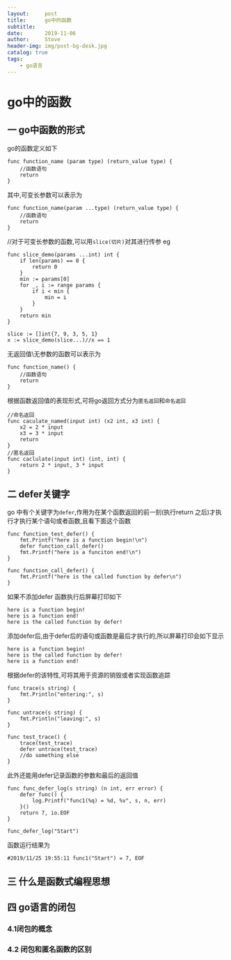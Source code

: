 ```yaml
---
layout:     post
title:      go中的函数
subtitle:   
date:       2019-11-06
author:     Stove
header-img: img/post-bg-desk.jpg
catalog: true
tags:
    - go语言
--- 
```


# go中的函数


## 一 go中函数的形式
go的函数定义如下
```
func function_name (param type) (return_value type) {
    //函数语句
    return
}
```
其中,可变长参数可以表示为
```
func function_name(param ...type) (return_value type) {
    //函数语句
    return
}
```
//对于可变长参数的函数,可以用`slice(切片)`对其进行传参 eg
```
func slice_demo(params ...int) int {
	if len(params) == 0 {
		return 0
	}
	min := params[0]
	for _, i := range params {
		if i < min {
			min = i
		}
	}
	return min
}

slice := []int{7, 9, 3, 5, 1}
x := slice_demo(slice...)//x == 1
```
无返回值\无参数的函数可以表示为

```
func function_name() {
    //函数语句
    return
}
```

根据函数返回值的表现形式,可将go返回方式分为`匿名返回`和`命名返回`
```
//命名返回
func caculate_named(input int) (x2 int, x3 int) {
	x2 = 2 * input
	x3 = 3 * input
	return
}
//匿名返回
func caclulate(input int) (int, int) {
	return 2 * input, 3 * input
}
```

## 二 defer关键字
go 中有个关键字为`defer`,作用为在某个函数返回的前一刻(执行return 之后)才执行才执行某个语句或者函数,且看下面这个函数
```
func function_test_defer() {
	fmt.Printf("here is a function begin!\n")
	defer function_call_defer()
	fmt.Printf("here is a funciton end!\n")
}

func function_call_defer() {
	fmt.Printf("here is the called function by defer\n")
}
```
如果不添加defer 函数执行后屏幕打印如下
```
here is a function begin!
here is a function end!
here is the called function by defer!
```
添加defer后,由于defer后的语句或函数是最后才执行的,所以屏幕打印会如下显示
```
here is a function begin!
here is the called function by defer!
here is a function end!
```
根据defer的该特性,可将其用于资源的销毁或者实现函数追踪
```
func trace(s string) {
	fmt.Println("entering:", s)
}

func untrace(s string) {
	fmt.Println("leaving:", s)
}

func test_trace() {
    trace(test_trace)
    defer untrace(test_trace)
    //do something else
}

```

此外还能用defer记录函数的参数和最后的返回值
```
func func_defer_log(s string) (n int, err error) {
	defer func() {
		log.Printf("func1(%q) = %d, %v", s, n, err)
	}()
	return 7, io.EOF
}

func_defer_log("Start")
```
函数运行结果为
```
#2019/11/25 19:55:11 func1("Start") = 7, EOF
```
## 三 什么是函数式编程思想

## 四 go语言的闭包

### 4.1闭包的概念

### 4.2 闭包和匿名函数的区别

